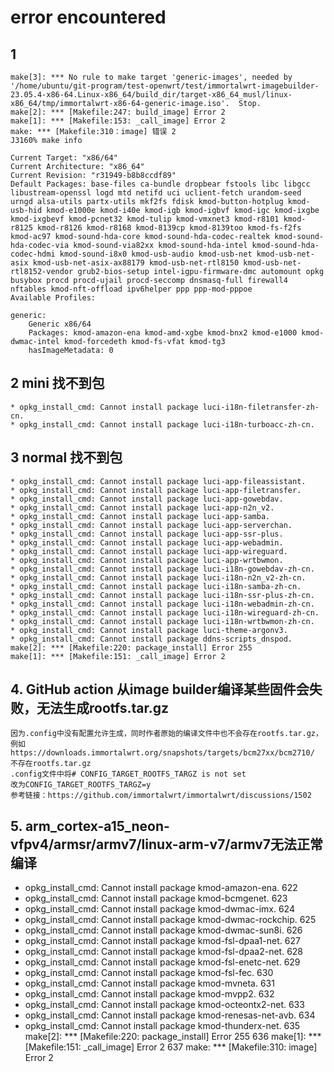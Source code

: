 # error encountered

## 1

    make[3]: *** No rule to make target 'generic-images', needed by '/home/ubuntu/git-program/test-openwrt/test/immortalwrt-imagebuilder-23.05.4-x86-64.Linux-x86_64/build_dir/target-x86_64_musl/linux-x86_64/tmp/immortalwrt-x86-64-generic-image.iso'.  Stop.
    make[2]: *** [Makefile:247: build_image] Error 2
    make[1]: *** [Makefile:153: _call_image] Error 2
    make: *** [Makefile:310：image] 错误 2
    J3160% make info

    Current Target: "x86/64"
    Current Architecture: "x86_64"
    Current Revision: "r31949-b8b8ccdf89"
    Default Packages: base-files ca-bundle dropbear fstools libc libgcc libustream-openssl logd mtd netifd uci uclient-fetch urandom-seed urngd alsa-utils partx-utils mkf2fs fdisk kmod-button-hotplug kmod-usb-hid kmod-e1000e kmod-i40e kmod-igb kmod-igbvf kmod-igc kmod-ixgbe kmod-ixgbevf kmod-pcnet32 kmod-tulip kmod-vmxnet3 kmod-r8101 kmod-r8125 kmod-r8126 kmod-r8168 kmod-8139cp kmod-8139too kmod-fs-f2fs kmod-ac97 kmod-sound-hda-core kmod-sound-hda-codec-realtek kmod-sound-hda-codec-via kmod-sound-via82xx kmod-sound-hda-intel kmod-sound-hda-codec-hdmi kmod-sound-i8x0 kmod-usb-audio kmod-usb-net kmod-usb-net-asix kmod-usb-net-asix-ax88179 kmod-usb-net-rtl8150 kmod-usb-net-rtl8152-vendor grub2-bios-setup intel-igpu-firmware-dmc automount opkg busybox procd procd-ujail procd-seccomp dnsmasq-full firewall4 nftables kmod-nft-offload ipv6helper ppp ppp-mod-pppoe
    Available Profiles:

    generic:
        Generic x86/64
        Packages: kmod-amazon-ena kmod-amd-xgbe kmod-bnx2 kmod-e1000 kmod-dwmac-intel kmod-forcedeth kmod-fs-vfat kmod-tg3
        hasImageMetadata: 0

## 2 mini 找不到包

    * opkg_install_cmd: Cannot install package luci-i18n-filetransfer-zh-cn.
    * opkg_install_cmd: Cannot install package luci-i18n-turboacc-zh-cn.

## 3 normal 找不到包

    * opkg_install_cmd: Cannot install package luci-app-fileassistant.
    * opkg_install_cmd: Cannot install package luci-app-filetransfer.
    * opkg_install_cmd: Cannot install package luci-app-gowebdav.
    * opkg_install_cmd: Cannot install package luci-app-n2n_v2.
    * opkg_install_cmd: Cannot install package luci-app-samba.
    * opkg_install_cmd: Cannot install package luci-app-serverchan.
    * opkg_install_cmd: Cannot install package luci-app-ssr-plus.
    * opkg_install_cmd: Cannot install package luci-app-webadmin.
    * opkg_install_cmd: Cannot install package luci-app-wireguard.
    * opkg_install_cmd: Cannot install package luci-app-wrtbwmon.
    * opkg_install_cmd: Cannot install package luci-i18n-gowebdav-zh-cn.
    * opkg_install_cmd: Cannot install package luci-i18n-n2n_v2-zh-cn.
    * opkg_install_cmd: Cannot install package luci-i18n-samba-zh-cn.
    * opkg_install_cmd: Cannot install package luci-i18n-ssr-plus-zh-cn.
    * opkg_install_cmd: Cannot install package luci-i18n-webadmin-zh-cn.
    * opkg_install_cmd: Cannot install package luci-i18n-wireguard-zh-cn.
    * opkg_install_cmd: Cannot install package luci-i18n-wrtbwmon-zh-cn.
    * opkg_install_cmd: Cannot install package luci-theme-argonv3.
    * opkg_install_cmd: Cannot install package ddns-scripts_dnspod.
    make[2]: *** [Makefile:220: package_install] Error 255
    make[1]: *** [Makefile:151: _call_image] Error 2

## 4. GitHub action 从image builder编译某些固件会失败，无法生成rootfs.tar.gz
    因为.config中没有配置允许生成，同时作者原始的编译文件中也不会存在rootfs.tar.gz，例如https://downloads.immortalwrt.org/snapshots/targets/bcm27xx/bcm2710/ 不存在rootfs.tar.gz
    .config文件中将# CONFIG_TARGET_ROOTFS_TARGZ is not set
    改为CONFIG_TARGET_ROOTFS_TARGZ=y
    参考链接：https://github.com/immortalwrt/immortalwrt/discussions/1502

## 5. arm_cortex-a15_neon-vfpv4/armsr/armv7/linux-arm-v7/armv7无法正常编译
* opkg_install_cmd: Cannot install package kmod-amazon-ena.
622
 * opkg_install_cmd: Cannot install package kmod-bcmgenet.
623
 * opkg_install_cmd: Cannot install package kmod-dwmac-imx.
624
 * opkg_install_cmd: Cannot install package kmod-dwmac-rockchip.
625
 * opkg_install_cmd: Cannot install package kmod-dwmac-sun8i.
626
 * opkg_install_cmd: Cannot install package kmod-fsl-dpaa1-net.
627
 * opkg_install_cmd: Cannot install package kmod-fsl-dpaa2-net.
628
 * opkg_install_cmd: Cannot install package kmod-fsl-enetc-net.
629
 * opkg_install_cmd: Cannot install package kmod-fsl-fec.
630
 * opkg_install_cmd: Cannot install package kmod-mvneta.
631
 * opkg_install_cmd: Cannot install package kmod-mvpp2.
632
 * opkg_install_cmd: Cannot install package kmod-octeontx2-net.
633
 * opkg_install_cmd: Cannot install package kmod-renesas-net-avb.
634
 * opkg_install_cmd: Cannot install package kmod-thunderx-net.
635
make[2]: *** [Makefile:220: package_install] Error 255
636
make[1]: *** [Makefile:151: _call_image] Error 2
637
make: *** [Makefile:310: image] Error 2
